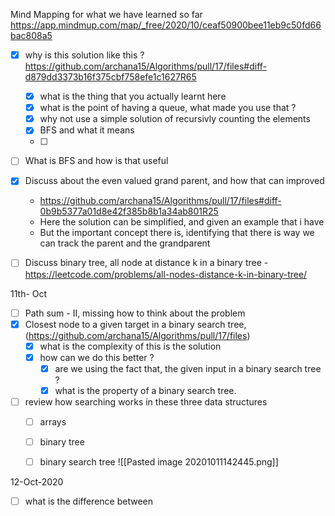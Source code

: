 Mind Mapping for what we have learned so far 
https://app.mindmup.com/map/_free/2020/10/ceaf50900bee11eb9c50fd66bac808a5

- [x] why is this solution like this ? https://github.com/archana15/Algorithms/pull/17/files#diff-d879dd3373b16f375cbf758efe1c1627R65
	- [x] what is the thing that you actually learnt here
	- [x] what is the point of having a queue, what made you use that ?
	- [x] why not use a simple solution of recursivly counting the elements 
	- [x] BFS and what it means 
	- [ ] 

- [ ] What is BFS and how is that useful
- [x] Discuss about the even valued grand parent, and how that can improved
	- https://github.com/archana15/Algorithms/pull/17/files#diff-0b9b5377a01d8e42f385b8b1a34ab801R25 
	- Here the solution can be simplified, and given an example that i have
	- But the important concept there is, identifying that there is way we can track the parent and the grandparent

- [ ] Discuss binary tree, all node at distance k in a binary tree -https://leetcode.com/problems/all-nodes-distance-k-in-binary-tree/ 



11th- Oct
- [ ] Path sum - II, missing how to think about the problem
- [x] Closest node to a given target in a binary search tree, (https://github.com/archana15/Algorithms/pull/17/files)
	- [x] what is the complexity of this is the solution 
	- [x] how can we do this better ?
		- [x] are we using the fact that, the given input in a binary search tree ?
		- [x] what is the property of a binary search tree.
- [ ] review how searching works in these three data structures
	- [ ] arrays
	- [ ] binary tree
	- [ ] binary search tree 
		![[Pasted image 20201011142445.png]]
		
		
12-Oct-2020
- [ ] what is the difference between  